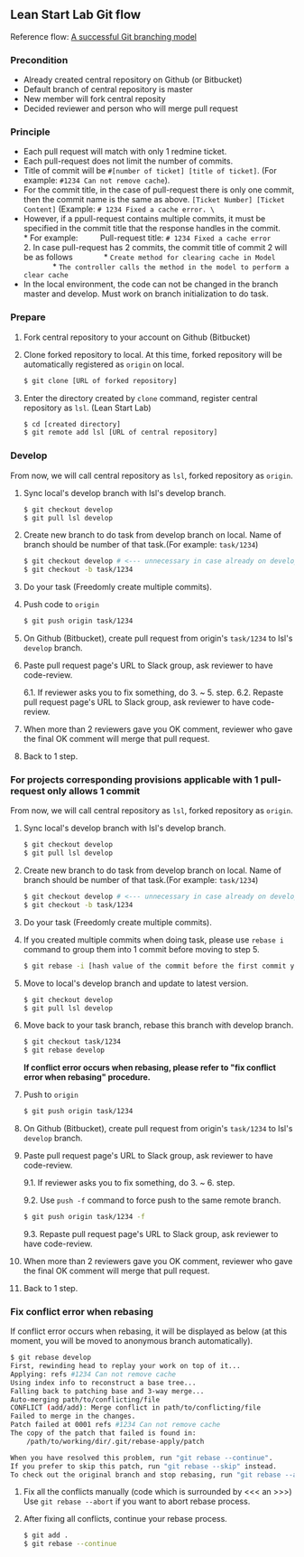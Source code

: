 
## Lean Start Lab Git flow

Reference flow: [A successful Git branching model](http://nvie.com/posts/a-successful-git-branching-model/)

### Precondition
* Already created central repository on Github (or Bitbucket)
* Default branch of central repository is master
* New member will fork central reposity
* Decided reviewer and person who will merge pull request

### Principle
* Each pull request will match with only 1 redmine ticket.
* Each pull-request does not limit the number of commits.
* Title of commit will be `#[number of ticket] [title of ticket]`. (For example: `#1234 Can not remove cache`).
* For the commit title, in the case of pull-request there is only one commit, then the commit name is the same as above. `[Ticket Number] [Ticket Content]` (Example: `# 1234 Fixed a cache error. \`
* However, if a ppull-request contains multiple commits, it must be specified in the commit title that the response handles in the commit.
     * For example:
         Pull-request title: `# 1234 Fixed a cache error`
         2. In case pull-request has 2 commits, the commit title of commit 2 will be as follows
             * `Create method for clearing cache in Model`
             * `The controller calls the method in the model to perform a clear cache`
* In the local environment, the code can not be changed in the branch master and develop. Must work on branch initialization to do task.

### Prepare

1. Fork central repository to your account on Github (Bitbucket)

2. Clone forked repository to local. At this time, forked repository will be automatically registered as `origin` on local.
    ```sh
    $ git clone [URL of forked repository]
    ```

3. Enter the directory created by `clone` command, register central repository as `lsl`. (Lean Start Lab)
    ```sh
    $ cd [created directory]
    $ git remote add lsl [URL of central repository]
    ```

### Develop

From now, we will call central repository as `lsl`, forked repository as `origin`.

1. Sync local's develop branch with lsl's develop branch.
    ```sh
    $ git checkout develop
    $ git pull lsl develop
    ```

2. Create new branch to do task from develop branch on local. Name of branch should be number of that task.(For example: `task/1234`)
    ```sh
    $ git checkout develop # <--- unnecessary in case already on develop branch
    $ git checkout -b task/1234
    ```

3. Do your task (Freedomly create multiple commits).

4. Push code to `origin`

    ```sh
    $ git push origin task/1234
    ```

5. On Github (Bitbucket), create pull request from origin's  `task/1234` to lsl's `develop` branch.

6. Paste pull request page's URL to Slack group, ask reviewer to have code-review.

    6.1. If reviewer asks you to fix something, do 3. ~ 5. step.
    6.2. Repaste pull request page's URL to Slack group, ask reviewer to have code-review.

7.  When more than 2 reviewers gave you OK comment, reviewer who gave the final OK comment will merge that pull request.

8. Back to 1 step.

### For projects corresponding provisions applicable with 1 pull-request only allows 1 commit

From now, we will call central repository as `lsl`, forked repository as `origin`.

1. Sync local's develop branch with lsl's develop branch.
    ```sh
    $ git checkout develop
    $ git pull lsl develop
    ```

2. Create new branch to do task from develop branch on local. Name of branch should be number of that task.(For example: `task/1234`)
    ```sh
    $ git checkout develop # <--- unnecessary in case already on develop branch
    $ git checkout -b task/1234
    ```

3. Do your task (Freedomly create multiple commits).

4. If you created multiple commits when doing task, please use `rebase i` command to group them into 1 commit before moving to step 5.
    ```sh
    $ git rebase -i [hash value of the commit before the first commit you created or the number of commits needs to be grouped]
    ```

5. Move to local's develop branch and update to latest version.
    ```sh
    $ git checkout develop
    $ git pull lsl develop
    ```

6. Move back to your task branch, rebase this branch with develop branch.
    ```sh
    $ git checkout task/1234
    $ git rebase develop
    ```
    **If conflict error occurs when rebasing, please refer to "fix conflict error when rebasing" procedure.**

7. Push to `origin`

    ```sh
    $ git push origin task/1234
    ```

8. On Github (Bitbucket), create pull request from origin's  `task/1234` to lsl's `develop` branch.

9. Paste pull request page's URL to Slack group, ask reviewer to have code-review.

    9.1. If reviewer asks you to fix something, do 3. ~ 6. step.

    9.2. Use `push -f` command to force push to the same remote branch.
    ```sh
    $ git push origin task/1234 -f
    ```

    9.3. Repaste pull request page's URL to Slack group, ask reviewer to have code-review.

10. When more than 2 reviewers gave you OK comment, reviewer who gave the final OK comment will merge that pull request.

11. Back to 1 step.

### Fix conflict error when rebasing

If conflict error occurs when rebasing, it will be displayed as below (at this moment, you will be moved to anonymous branch automatically).
```sh
$ git rebase develop
First, rewinding head to replay your work on top of it...
Applying: refs #1234 Can not remove cache
Using index info to reconstruct a base tree...
Falling back to patching base and 3-way merge...
Auto-merging path/to/conflicting/file
CONFLICT (add/add): Merge conflict in path/to/conflicting/file
Failed to merge in the changes.
Patch failed at 0001 refs #1234 Can not remove cache
The copy of the patch that failed is found in:
    /path/to/working/dir/.git/rebase-apply/patch

When you have resolved this problem, run "git rebase --continue".
If you prefer to skip this patch, run "git rebase --skip" instead.
To check out the original branch and stop rebasing, run "git rebase --abort".
```

1. Fix all the conflicts manually (code which is surrounded by <<< an >>>)
Use `git rebase --abort` if you want to abort rebase process.

2. After fixing all conflicts, continue your rebase process.

    ```sh
    $ git add .
    $ git rebase --continue
    ```
